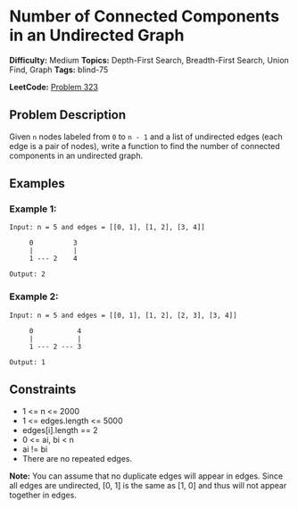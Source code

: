 # Number of Connected Components in an Undirected Graph

**Difficulty:** Medium
**Topics:** Depth-First Search, Breadth-First Search, Union Find, Graph
**Tags:** blind-75

**LeetCode:** [Problem 323](https://leetcode.com/problems/number-of-connected-components-in-an-undirected-graph/description/)

## Problem Description

Given `n` nodes labeled from `0` to `n - 1` and a list of undirected edges (each edge is a pair of nodes), write a function to find the number of connected components in an undirected graph.

## Examples

### Example 1:

```
Input: n = 5 and edges = [[0, 1], [1, 2], [3, 4]]

     0          3
     |          |
     1 --- 2    4

Output: 2
```

### Example 2:

```
Input: n = 5 and edges = [[0, 1], [1, 2], [2, 3], [3, 4]]

     0           4
     |           |
     1 --- 2 --- 3

Output: 1
```

## Constraints

- 1 <= n <= 2000
- 1 <= edges.length <= 5000
- edges[i].length == 2
- 0 <= ai, bi < n
- ai != bi
- There are no repeated edges.

**Note:** You can assume that no duplicate edges will appear in edges. Since all edges are undirected, [0, 1] is the same as [1, 0] and thus will not appear together in edges.
